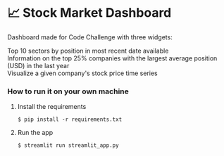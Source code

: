 # :chart_with_upwards_trend: Stock Market Dashboard

Dashboard made for Code Challenge with three widgets:

  Top 10 sectors by position in most recent date available  
  Information on the top 25% companies with the largest average position (USD) in the last year  
  Visualize a given company's stock price time series  


### How to run it on your own machine

1. Install the requirements

   ```
   $ pip install -r requirements.txt
   ```

2. Run the app

   ```
   $ streamlit run streamlit_app.py
   ```
